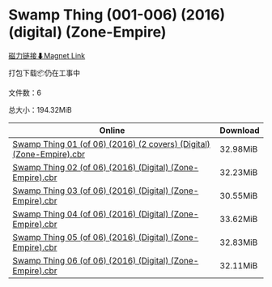 # Swamp Thing (001-006) (2016) (digital) (Zone-Empire)

[磁力链接⬇Magnet Link](magnet:?xt=urn:btih:67ed02ed51a7853be107dfb48b8c2d8ee4738080&dn=Swamp%20Thing%20%28001-006%29%20%282016%29%20%28digital%29%20%28Zone-Empire%29)

打包下载📦仍在工事中

文件数：6

总大小：194.32MiB

Online | Download
--- | ---
[Swamp Thing 01 (of 06) (2016) (2 covers) (Digital) (Zone-Empire).cbr](https://github.com/alicewish/markdown/blob/master/comic/Swamp-Thing-01-of-06-2016-2-covers-Digital-Zone-Empire-cbr.md) | 32.98MiB
[Swamp Thing 02 (of 06) (2016) (Digital) (Zone-Empire).cbr](https://github.com/alicewish/markdown/blob/master/comic/Swamp-Thing-02-of-06-2016-Digital-Zone-Empire-cbr.md) | 32.23MiB
[Swamp Thing 03 (of 06) (2016) (Digital) (Zone-Empire).cbr](https://github.com/alicewish/markdown/blob/master/comic/Swamp-Thing-03-of-06-2016-Digital-Zone-Empire-cbr.md) | 30.55MiB
[Swamp Thing 04 (of 06) (2016) (Digital) (Zone-Empire).cbr](https://github.com/alicewish/markdown/blob/master/comic/Swamp-Thing-04-of-06-2016-Digital-Zone-Empire-cbr.md) | 33.62MiB
[Swamp Thing 05 (of 06) (2016) (Digital) (Zone-Empire).cbr](https://github.com/alicewish/markdown/blob/master/comic/Swamp-Thing-05-of-06-2016-Digital-Zone-Empire-cbr.md) | 32.83MiB
[Swamp Thing 06 (of 06) (2016) (Digital) (Zone-Empire).cbr](https://github.com/alicewish/markdown/blob/master/comic/Swamp-Thing-06-of-06-2016-Digital-Zone-Empire-cbr.md) | 32.11MiB